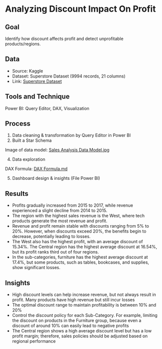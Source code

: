 # Analyzing Discount Impact On Profit
## Goal
Identify how discount affects profit and detect unprofitable products/regions.
## Data
- Source: Kaggle
- Dataset: Superstore Dataset (9994 records, 21 columns)
- Link: [Superstore Dataset](https://www.kaggle.com/datasets/vivek468/superstore-dataset-final)
## Tools and Technique
Power BI: Query Editor, DAX, Visualization
## Process
1. Data cleaning & transformation by Query Editor in Power BI
2. Built a Star Schema

Image of data model: [Sales Analysis Data Model.jpg](https://github.com/trieunh10-portfolio/Analyzing-Discount-Impact-on-Profit/blob/main/Sale%20Analysis%20Data%20Model.jpg)

4. Data exploration

DAX Formula: [DAX Formula.md](https://github.com/trieunh10-portfolio/Analyzing-Discount-Impact-on-Profit/blob/main/DAX%20Formula.md)

5. Dashboard design & insights
(File Power BI)

## Results
- Profits gradually increased from 2015 to 2017, while revenue experienced a slight decline from 2014 to 2015.  
- The region with the highest sales revenue is the West, where tech products generate the most revenue and profit.  
- Revenue and profit remain stable with discounts ranging from 5% to 20%. However, when discounts exceed 20%, the benefits begin to decrease, potentially leading to losses.  
- The West also has the highest profit, with an average discount of 15.34%. The Central region has the highest average discount at 16.54%, but its profit ranks third out of four regions.  
- In the sub-categories, furniture has the highest average discount at 17.4%, but some products, such as tables, bookcases, and supplies, show significant losses.  
## Insights
- High discount levels can help increase revenue, but not always result in profit. Many products have high revenue but still incur losses
- The optimal discount range to maintain profitability is between 10% and 20%
- Control the discount policy for each Sub-Category. For example, limiting the discount on products in the Furniture group, because even a discount of around 10% can easily lead to negative profits
- The Central region shows a high average discount level but has a low profit margin; therefore, sales policies should be adjusted based on regional performance

  

